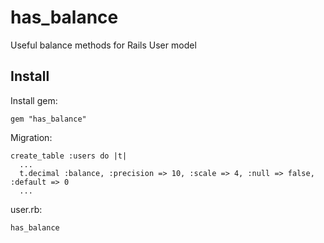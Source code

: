 has_balance
===========

Useful balance methods for Rails User model

## Install

Install gem:

    gem "has_balance"

Migration:

    create_table :users do |t|
      ...
      t.decimal :balance, :precision => 10, :scale => 4, :null => false, :default => 0
      ...

user.rb:

    has_balance
